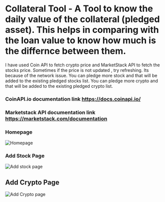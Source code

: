 # Collateral Tool - A Tool to know the daily value of the collateral (pledged asset). This helps in comparing with the loan value to know how much is the differnce between them. 
 I have used Coin API to fetch crypto price and MarketStack API to fetch the stocks price. 
 Sometimes if the price is not updated , try refreshing. Its because of the network issue. 
 You can pledge more stock and that will be added to the existing pledged stocks list. 
 You can pledge more crypto and that will be added to the existing pledged crypto list. 

### CoinAPI.io documentation  link https://docs.coinapi.io/
### Marketstack API documentation link https://marketstack.com/documentation

### Homepage 
![Homepage](https://github.com/pranay-24/Collateral-app/assets/98065802/d556c335-5fb1-4bb6-840e-11f281e2df91)


### Add Stock Page

![Add stock page](https://github.com/pranay-24/Collateral-app/assets/98065802/10f59ead-21c0-44ab-8ddd-678b5f6beb05)


## Add Crypto Page

![Add Crypto page](https://github.com/pranay-24/Collateral-app/assets/98065802/43ebdb1c-5f72-46de-8a35-19b0d5b87da4)

